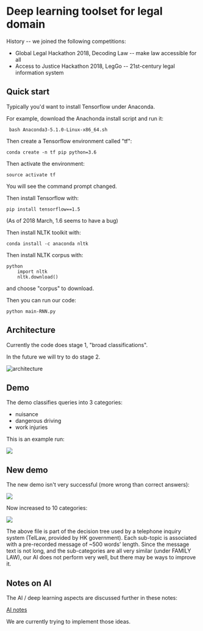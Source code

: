 Deep learning toolset for legal domain
======================================

History -- we joined the following competitions:

* Global Legal Hackathon 2018, Decoding Law -- make law accessible for all
* Access to Justice Hackathon 2018, LegGo -- 21st-century legal information system

Quick start
-----------

Typically you'd want to install Tensorflow under Anaconda.

For example, download the Anachonda install script and run it:

     bash Anaconda3-5.1.0-Linux-x86_64.sh

Then create a Tensorflow environment called "tf":

    conda create -n tf pip python=3.6

Then activate the environment:

    source activate tf

You will see the command prompt changed.

Then install Tensorflow with:

    pip install tensorflow==1.5

(As of 2018 March, 1.6 seems to have a bug)

Then install NLTK toolkit with:

    conda install -c anaconda nltk

Then install NLTK corpus with:

    python
        import nltk
        nltk.download()

and choose "corpus" to download.

Then you can run our code:

    python main-RNN.py


Architecture
------------

Currently the code does stage 1, "broad classifications".

In the future we will try to do stage 2.

![architecture](docs/RNN-2-stage-classification.png)


Demo
----

The demo classifies queries into 3 categories:

* nuisance
* dangerous driving
* work injuries

This is an example run:

![](docs/demo.png)

New demo
--------

The new demo isn't very successful (more wrong than correct answers):

![](docs/new-demo.png)

Now increased to 10 categories:

![](docs/family-law-10-sub-categories.png)

The above file is part of the decision tree used by a telephone inquiry system (TelLaw, provided by HK government).  Each sub-topic is associated with a pre-recorded message of ~500 words' length.  Since the message text is not long, and the sub-categories are all very similar (under FAMILY LAW), our AI does not perform very well, but there may be ways to improve it.

Notes on AI
-----------

The AI / deep learning aspects are discussed further in these notes:

[AI notes](https://docs.google.com/document/d/1CAl9KIEu7lMoS-bMONlDUtTW_LNE6sV5A40SRQX2wFQ/edit#heading=h.5dd6iulq0zwy)

We are currently trying to implement those ideas.
